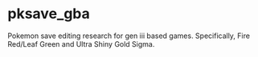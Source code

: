 # pksave_gba
Pokemon save editing research for gen iii based games. Specifically, Fire Red/Leaf Green and Ultra Shiny Gold Sigma. 
